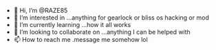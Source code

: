 - 👋 Hi, I’m @RAZE85
- 👀 I’m interested in ...anything for gearlock or bliss os hacking or mod 
- 🌱 I’m currently learning ...how it all works
- 💞️ I’m looking to collaborate on ...anything I can be helped with
- 📫 How to reach me .message me somehow lol

<!---
RAZE85/RAZE85 is a ✨ special ✨ repository because its `README.md` (this file) appears on your GitHub profile.
You can click the Preview link to take a look at your changes.
--->
